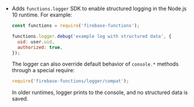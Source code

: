 - Adds `functions.logger` SDK to enable structured logging in the Node.js 10 runtime. For example:

  ```js
  const functions = require('firebase-functions');

  functions.logger.debug('example log with structured data', {
    uid: user.uid,
    authorized: true,
  });
  ```

  The logger can also override default behavior of `console.*` methods through a special require:

  ```js
  require('firebase-functions/logger/compat');
  ```

  In older runtimes, logger prints to the console, and no structured data is saved.
